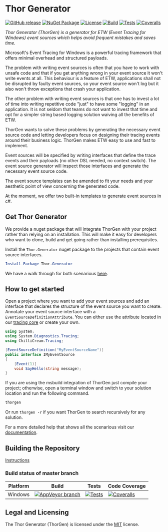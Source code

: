 # Thor Generator

[![GitHub release](https://img.shields.io/github/release/chillicream/thor-generator.svg)](https://github.com/ChilliCream/thor-generator/releases) [![NuGet Package](https://img.shields.io/nuget/v/Thor.Generator.svg)](https://www.nuget.org/packages/Thor.Generator/) [![License](https://img.shields.io/github/license/ChilliCream/thor-generator.svg)](https://github.com/ChilliCream/thor-generator/releases) [![Build](https://img.shields.io/appveyor/ci/rstaib/thor-generator/master.svg)](https://ci.appveyor.com/project/rstaib/thor-generator) [![Tests](https://img.shields.io/appveyor/tests/rstaib/thor-generator/master.svg)](https://ci.appveyor.com/project/rstaib/thor-generator) [![Coveralls](https://img.shields.io/coveralls/ChilliCream/thor-generator.svg)](https://coveralls.io/github/ChilliCream/thor-generator?branch=master)

_Thor Generator (ThorGen) is a generator for ETW (Event Tracing for Windows) event sources which helps avoid frequent mistakes and saves time._

Microsoft's Event Tracing for Windows is a powerful tracing framework that offers minimal overhead and structured payloads.

The problem with writing event sources is often that you have to work with unsafe code and that if you get anything wrong in your event source it won't write events at all. This behaviour is a feature of ETW, applications shall not be disrupted by faulty event sources, so your event source won't log but it also won't throw exceptions that crash your application.

The other problem with writing event sources is that one has to invest a lot of time into writing repetitive code "just" to have some "logging" in an application. It is not seldom that teams do not want to invest that time and opt for a simpler string based logging solution waiving all the benefits of ETW.

ThorGen wants to solve these problems by generating the necessary event source code and letting developers focus on designing their tracing events around their business logic. ThorGen makes ETW easy to use and fast to implement.

Event sources will be specified by writing interfaces that define the trace events and their payloads (no other DSL needed, no context switch). The event source generator will inspect those interfaces and generate the necessary event source code.

The event source templates can be amended to fit your needs and your aesthetic point of view concerning the generated code.

At the moment, we offer two built-in templates to generate event sources in c#.

## Get Thor Generator

We provide a nuget package that will integrate ThorGen with your project rather than relying on an installation. This will make it easy for developers who want to clone, build and get going rather than installing prerequisites.

Install the `Thor.Generator` nuget package to the projects that contain event source interfaces.

```powershell
Install-Package Thor.Generator
```

We have a walk through for both scenarious [here](https://github.com/ChilliCream/thor-generator-docs/blob/master/README.md).

## How to get started

Open a project where you want to add your event sources and add an interface that declares the structure of the event source you want to create. Annotate your event source interface with a `EventSourceDefinitionAttribute`. You can either use the attribute located in our [tracing core](https://www.nuget.org/packages/Thor.Abstractions) or create your own.

```csharp
using System;
using System.Diagnostics.Tracing;
using ChilliCream.Tracing;

[EventSourceDefinition("MyEventSourceName")]
public interface IMyEventSource
{
    [Event(1)]
    void SayHello(string message);
}
```

If you are using the msbuild integration of ThorGen just compile your project; otherwise, open a terminal window and switch to your solution location and run the following command.

```cmd
thorgen
```

Or run `thorgen -r` if you want ThorGen to search recursively for any solution.

For a more detailed help that shows all the scenarious visit our [documentation](https://github.com/ChilliCream/thor-generator-docs/blob/master/README.md).

## Building the Repository

[Instructions](https://github.com/ChilliCream/thor-generator-docs/blob/master/build/windows.md)

### Build status of master branch

| Platform | Build                                                                                                                                            | Tests                                                                                                                                     | Code Coverage                                                                                                                                         |
| -------- | ------------------------------------------------------------------------------------------------------------------------------------------------ | ----------------------------------------------------------------------------------------------------------------------------------------- | ----------------------------------------------------------------------------------------------------------------------------------------------------- |
| Windows  | [![AppVeyor branch](https://img.shields.io/appveyor/ci/rstaib/thor-generator/master.svg)](https://ci.appveyor.com/project/rstaib/thor-generator) | [![Tests](https://img.shields.io/appveyor/tests/rstaib/thor-generator/master.svg)](https://ci.appveyor.com/project/rstaib/thor-generator) | [![Coveralls](https://img.shields.io/coveralls/ChilliCream/thor-generator.svg)](https://coveralls.io/github/ChilliCream/thor-generator?branch=master) |

## Legal and Licensing

The Thor Generator (ThorGen) is licensed under the [MIT](LICENSE) license.
